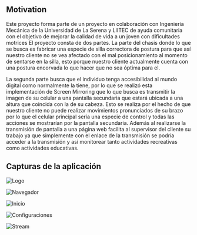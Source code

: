 ## Motivation

Este proyecto forma parte de un proyecto en colaboración con Ingeniería Mecánica de la Universidad de La Serena y LIITEC de ayuda comunitaria con el objetivo de mejorar la calidad de vida a un joven con dificultades motrices
El proyecto consta de dos partes. La parte del chasis donde lo que se busca es fabricar una especie de silla correctora de postura para que así nuestro cliente no se vea afectado con el mal posicionamiento al momento de sentarse en la silla, esto porque nuestro cliente actualmente cuenta con una postura encorvada lo que hacer que no sea óptima para el.

La segunda parte busca que el individuo tenga accesibilidad al mundo digital como normalmente la tiene, por lo que se realizó esta implementación de Screen Mirroring que lo que busca es transmitir la imagen de su celular a una pantalla secundaria que estará ubicada a una altura que coincida con la de su cabeza. Esto se realiza por el hecho de que nuestro cliente no puede realizar movimientos pronunciados de su brazo por lo que el celular principal sería una especie de control y todas las acciones se mostrarían por la pantalla secundaria. Además al realizarse la transmisión de pantalla a una página web facilita al supervisor del cliente su trabajo ya que simplemente con el enlace de la transmisión se podría acceder a la transmisión y así monitorear tanto actividades recreativas como actividades educativas.


## Capturas de la aplicación 

![Logo](capturas/captura1.png "Logo")

![Navegador](capturas/captura1.5.png "Navegador")

![Inicio](capturas/captura2.png "Inicio")

![Configuraciones](capturas/captura3.png "Configuraciones")

![Stream](capturas/captura4.png "Stream")


